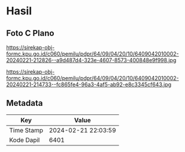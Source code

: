 # Hasil

## Foto C Plano

https://sirekap-obj-formc.kpu.go.id/c060/pemilu/pdpr/64/09/04/20/10/6409042010002-20240221-212826--a9d487d4-323e-4607-8573-400848e9f998.jpg

https://sirekap-obj-formc.kpu.go.id/c060/pemilu/pdpr/64/09/04/20/10/6409042010002-20240221-214733--fc865fe4-96a3-4af5-ab92-e8c3345cf643.jpg


## Metadata

| Key        | Value               |
| ---------- | ------------------- |
| Time Stamp | 2024-02-21 22:03:59 |
| Kode Dapil | 6401                |



